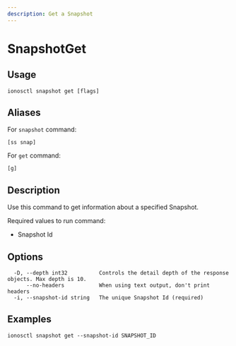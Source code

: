 ```yaml
---
description: Get a Snapshot
---
```


# SnapshotGet

## Usage

```text
ionosctl snapshot get [flags]
```

## Aliases

For `snapshot` command:

```text
[ss snap]
```

For `get` command:

```text
[g]
```

## Description

Use this command to get information about a specified Snapshot.

Required values to run command:

* Snapshot Id

## Options

```text
  -D, --depth int32          Controls the detail depth of the response objects. Max depth is 10.
      --no-headers           When using text output, don't print headers
  -i, --snapshot-id string   The unique Snapshot Id (required)
```

## Examples

```text
ionosctl snapshot get --snapshot-id SNAPSHOT_ID
```

